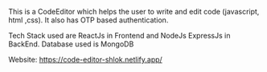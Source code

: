 This is a CodeEditor which helps the user to write and edit code (javascript, html ,css).
It also has OTP based authentication.

Tech Stack used are ReactJs in Frontend and NodeJs ExpressJs in BackEnd.
Database used is MongoDB

Website: https://code-editor-shlok.netlify.app/
